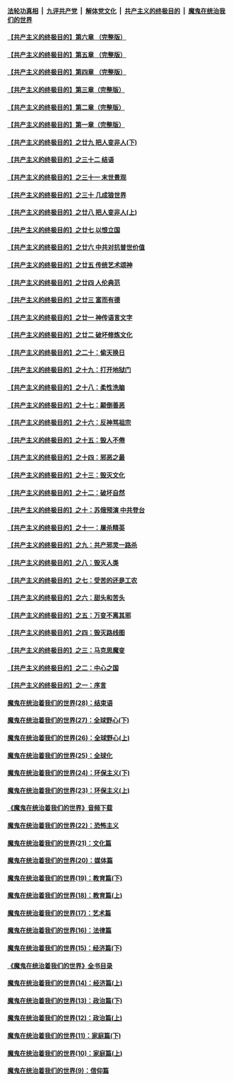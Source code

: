 ####  [法轮功真相](../../../../basic/blob/master/README.md?t=06081131) &nbsp;|&nbsp; [九评共产党](../../../../9ping.md/blob/master/README.md?t=06081131) &nbsp;|&nbsp; [解体党文化](../../../../jtdwh.md/blob/master/README.md?t=06081131)  &nbsp;|&nbsp; [共产主义的终极目的](../../../../gczydzjmd.md/blob/master/README.md?t=06081131) &nbsp;|&nbsp; [魔鬼在统治我们的世界](../../../../mgztzwmdsj.md/blob/master/README.md?t=06081131) 

#### [【共产主义的终极目的】第六章 （完整版）](../pages/nsc422/n11428913.md?t=06081131) 

#### [【共产主义的终极目的】第五章 （完整版）](../pages/nsc422/n11428912.md?t=06081131) 

#### [【共产主义的终极目的】第四章 （完整版）](../pages/nsc422/n11428907.md?t=06081131) 

#### [【共产主义的终极目的】第三章（完整版）](../pages/nsc422/n11428848.md?t=06081131) 

#### [【共产主义的终极目的】第二章（完整版）](../pages/nsc422/n11428831.md?t=06081131) 

#### [【共产主义的终极目的】第一章（完整版）](../pages/nsc422/n11417651.md?t=06081131) 

#### [【共产主义的终极目的】之廿九 把人变非人(下)](../pages/nsc422/n11344140.md?t=06081131) 

#### [【共产主义的终极目的】之三十二 结语](../pages/nsc422/n11360535.md?t=06081131) 

#### [【共产主义的终极目的】之三十一 末世景观](../pages/nsc422/n11351129.md?t=06081131) 

#### [【共产主义的终极目的】之三十 几成狼世界](../pages/nsc422/n11348280.md?t=06081131) 

#### [【共产主义的终极目的】之廿八 把人变非人(上)](../pages/nsc422/n11340492.md?t=06081131) 

#### [【共产主义的终极目的】之廿七 以恨立国](../pages/nsc422/n11336944.md?t=06081131) 

#### [【共产主义的终极目的】之廿六 中共对抗普世价值](../pages/nsc422/n11324785.md?t=06081131) 

#### [【共产主义的终极目的】之廿五 传统艺术颂神](../pages/nsc422/n11296396.md?t=06081131) 

#### [【共产主义的终极目的】之廿四 人伦典范](../pages/nsc422/n11296397.md?t=06081131) 

#### [【共产主义的终极目的】之廿三 富而有德](../pages/nsc422/n11283598.md?t=06081131) 

#### [【共产主义的终极目的】之廿一 神传语言文字](../pages/nsc422/n11263265.md?t=06081131) 

#### [【共产主义的终极目的】之廿二 破坏修炼文化](../pages/nsc422/n11245728.md?t=06081131) 

#### [【共产主义的终极目的】之二十：偷天换日](../pages/nsc422/n11238846.md?t=06081131) 

#### [【共产主义的终极目的】之十九：打开地狱门](../pages/nsc422/n11206376.md?t=06081131) 

#### [【共产主义的终极目的】之十八：柔性洗脑](../pages/nsc422/n11199994.md?t=06081131) 

#### [【共产主义的终极目的】之十七：颠倒善恶](../pages/nsc422/n11179782.md?t=06081131) 

#### [【共产主义的终极目的】之十六：反神骂祖宗](../pages/nsc422/n11166798.md?t=06081131) 

#### [【共产主义的终极目的】之十五：毁人不倦](../pages/nsc422/n11166792.md?t=06081131) 

#### [【共产主义的终极目的】之十四：邪恶之最](../pages/nsc422/n11150249.md?t=06081131) 

#### [【共产主义的终极目的】之十三：毁灭文化](../pages/nsc422/n11135227.md?t=06081131) 

#### [【共产主义的终极目的】之十二：破坏自然](../pages/nsc422/n11135214.md?t=06081131) 

#### [【共产主义的终极目的】之十：苏俄预演 中共登台](../pages/nsc422/n11118424.md?t=06081131) 

#### [【共产主义的终极目的】之十一：屠杀精英](../pages/nsc422/n11118442.md?t=06081131) 

#### [【共产主义的终极目的】之九：共产邪灵一路杀](../pages/nsc422/n11114139.md?t=06081131) 

#### [【共产主义的终极目的】之八：毁灭人类](../pages/nsc422/n11108503.md?t=06081131) 

#### [【共产主义的终极目的】之七：受苦的还是工农](../pages/nsc422/n11101809.md?t=06081131) 

#### [【共产主义的终极目的】之六：甜头和苦头](../pages/nsc422/n11096971.md?t=06081131) 

#### [【共产主义的终极目的】之五：万变不离其邪](../pages/nsc422/n11091285.md?t=06081131) 

#### [【共产主义的终极目的】之四：毁灭路线图](../pages/nsc422/n11086284.md?t=06081131) 

#### [【共产主义的终极目的】之三：马克思魔变](../pages/nsc422/n11061941.md?t=06081131) 

#### [【共产主义的终极目的】之二：中心之国](../pages/nsc422/n11047728.md?t=06081131) 

#### [【共产主义的终极目的】之一：序言](../pages/nsc422/n11086077.md?t=06081131) 

#### [魔鬼在统治着我们的世界(28)：结束语](../pages/nsc422/n10936246.md?t=06081131) 

#### [魔鬼在统治着我们的世界(27)：全球野心(下)](../pages/nsc422/n10928319.md?t=06081131) 

#### [魔鬼在统治着我们的世界(26)：全球野心(上)](../pages/nsc422/n10900318.md?t=06081131) 

#### [魔鬼在统治着我们的世界(25)：全球化](../pages/nsc422/n10788205.md?t=06081131) 

#### [魔鬼在统治着我们的世界(24)：环保主义(下)](../pages/nsc422/n10695307.md?t=06081131) 

#### [魔鬼在统治着我们的世界(23)：环保主义(上)](../pages/nsc422/n10688613.md?t=06081131) 

#### [《魔鬼在统治着我们的世界》音频下载](../pages/nsc422/n10635553.md?t=06081131) 

#### [魔鬼在统治着我们的世界(22)：恐怖主义](../pages/nsc422/n10614727.md?t=06081131) 

#### [魔鬼在统治着我们的世界(21)：文化篇](../pages/nsc422/n10597706.md?t=06081131) 

#### [魔鬼在统治着我们的世界(20)：媒体篇](../pages/nsc422/n10586579.md?t=06081131) 

#### [魔鬼在统治着我们的世界(19)：教育篇(下)](../pages/nsc422/n10564808.md?t=06081131) 

#### [魔鬼在统治着我们的世界(18)：教育篇(上)](../pages/nsc422/n10526970.md?t=06081131) 

#### [魔鬼在统治着我们的世界(17)：艺术篇](../pages/nsc422/n10499093.md?t=06081131) 

#### [魔鬼在统治着我们的世界(16)：法律篇](../pages/nsc422/n10485969.md?t=06081131) 

#### [魔鬼在统治着我们的世界(15)：经济篇(下)](../pages/nsc422/n10469975.md?t=06081131) 

#### [《魔鬼在统治着我们的世界》全书目录](../pages/nsc422/n10464261.md?t=06081131) 

#### [魔鬼在统治着我们的世界(14)：经济篇(上)](../pages/nsc422/n10457370.md?t=06081131) 

#### [魔鬼在统治着我们的世界(13)：政治篇(下)](../pages/nsc422/n10448270.md?t=06081131) 

#### [魔鬼在统治着我们的世界(12)：政治篇(上)](../pages/nsc422/n10444576.md?t=06081131) 

#### [魔鬼在统治着我们的世界(11)：家庭篇(下)](../pages/nsc422/n10440961.md?t=06081131) 

#### [魔鬼在统治着我们的世界(10)：家庭篇(上)](../pages/nsc422/n10435448.md?t=06081131) 

#### [魔鬼在统治着我们的世界(9)：信仰篇](../pages/nsc422/n10432159.md?t=06081131) 

